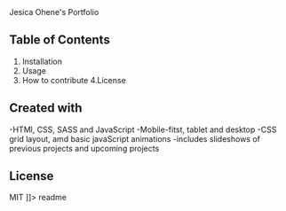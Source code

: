 <snippet>
  <content><![CDATA[
# ${1:Portfolio}
 
Jesica Ohene's Portfolio
 ## Table of Contents
 1. Installation
 2. Usage
 3. How to contribute
 4.License

 ## Created with
 -HTMl, CSS, SASS and JavaScript
 -Mobile-fitst, tablet and desktop
 -CSS grid layout, amd basic javaScript animations 
 -includes slideshows of previous projects and upcoming projects

 ## License 
 MIT
 ]]></content>
  <tabTrigger>readme</tabTrigger>
</snippet>
